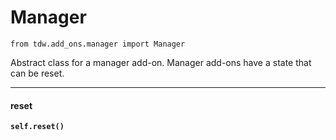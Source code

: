 # Manager

`from tdw.add_ons.manager import Manager`

Abstract class for a manager add-on. Manager add-ons have a state that can be reset.

***

#### reset

**`self.reset()`**

